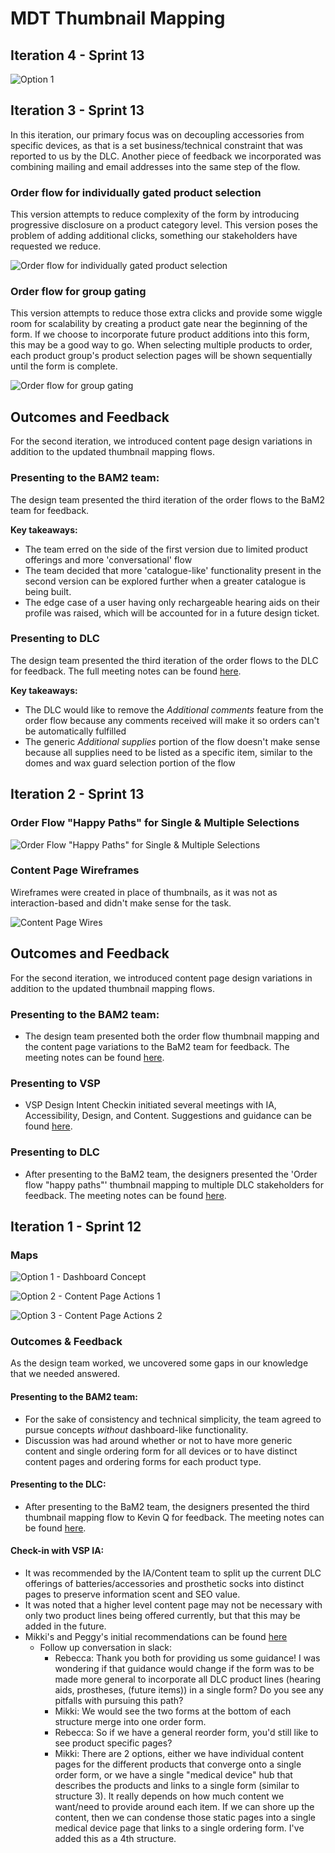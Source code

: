 # MDT Thumbnail Mapping

## Iteration 4 - Sprint 13
![Option 1](https://github.com/department-of-veterans-affairs/va.gov-team/blob/master/products/medical-device-tool/design/thumbnail-mapping/thumbnail_mapping-v4-1.jpg "Iteration One")

## Iteration 3 - Sprint 13

In this iteration, our primary focus was on decoupling accessories from specific devices, as that is a set business/technical constraint that was reported to us by the DLC. Another piece of feedback we incorporated was combining mailing and email addresses into the same step of the flow.

### Order flow for individually gated product selection

This version attempts to reduce complexity of the form by introducing progressive disclosure on a product category level. This version poses the problem of adding additional clicks, something our stakeholders have requested we reduce.

![Order flow for individually gated product selection](https://github.com/department-of-veterans-affairs/va.gov-team/blob/master/products/medical-device-tool/design/thumbnail-mapping/thumbnail_mapping-v3-1.jpg "Iteration Three v1")

### Order flow for group gating

This version attempts to reduce those extra clicks and provide some wiggle room for scalability by creating a product gate near the beginning of the form. If we choose to incorporate future product additions into this form, this may be a good way to go. When selecting multiple products to order, each product group's product selection pages will be shown sequentially until the form is complete.

![Order flow for group gating](https://github.com/department-of-veterans-affairs/va.gov-team/blob/master/products/medical-device-tool/design/thumbnail-mapping/thumbnail_mapping-v3-2.jpg "Iteration Three v2")

## Outcomes and Feedback
For the second iteration, we introduced content page design variations in addition to the updated thumbnail mapping flows.  

### Presenting to the BAM2 team:

The design team presented the third iteration of the order flows to the BaM2 team for feedback. 

**Key takeaways:**
- The team erred on the side of the first version due to limited product offerings and more 'conversational' flow
- The team decided that more 'catalogue-like' functionality present in the second version can be explored further when a greater catalogue is being built.
- The edge case of a user having only rechargeable hearing aids on their profile was raised, which will be accounted for in a future design ticket.

### Presenting to DLC

The design team presented the third iteration of the order flows to the DLC for feedback. The full meeting notes can be found [here](https://github.com/department-of-veterans-affairs/va.gov-team/blob/master/products/medical-device-tool/meetings/20200130-DALC-thumbnail-mapping-review.md). 

**Key takeaways:**
- The DLC would like to remove the *Additional comments* feature from the order flow because any comments received will make it so orders can't be automatically fulfilled 
- The generic *Additional supplies* portion of the flow doesn't make sense because all supplies need to be listed as a specific item, similar to the domes and wax guard selection portion of the flow 



## Iteration 2 - Sprint 13

### Order Flow "Happy Paths" for Single & Multiple Selections
![Order Flow "Happy Paths" for Single & Multiple Selections](https://github.com/department-of-veterans-affairs/va.gov-team/blob/master/products/medical-device-tool/design/thumbnail-mapping/thumbnail_mapping-v2-1.jpg "Iteration Two, Single + Multiple Selections")

### Content Page Wireframes

Wireframes were created in place of thumbnails, as it was not as interaction-based and didn't make sense for the task.

![Content Page Wires](https://github.com/department-of-veterans-affairs/va.gov-team/blob/master/products/medical-device-tool/design/thumbnail-mapping/wires-content-v2-1.jpg "Iteration Two, Content Wires")

## Outcomes and Feedback
For the second iteration, we introduced content page design variations in addition to the updated thumbnail mapping flows.  

### Presenting to the BAM2 team:

- The design team presented both the order flow thumbnail mapping and the content page variations to the BaM2 team for feedback. The meeting notes can be found [here](https://github.com/department-of-veterans-affairs/va.gov-team/blob/master/products/medical-device-tool/meetings/20200122-BAM2-thumbnail-mapping-review.md). 

### Presenting to VSP 
- VSP Design Intent Checkin initiated several meetings with IA, Accessibility, Design, and Content. Suggestions and guidance can be found [here](https://github.com/department-of-veterans-affairs/va.gov-team/blob/master/products/medical-device-tool/meetings/20200121-VSP-design-intent-check-in.md).

### Presenting to DLC
- After presenting to the BaM2 team, the designers presented the 'Order flow "happy paths"' thumbnail mapping to multiple DLC stakeholders for feedback. The meeting notes can be found [here](https://github.com/department-of-veterans-affairs/va.gov-team/blob/master/products/medical-device-tool/meetings/20200124-DALC-thumbnail-mapping-review.md). 

## Iteration 1 - Sprint 12

### Maps
![Option 1 - Dashboard Concept](https://github.com/department-of-veterans-affairs/va.gov-team/blob/master/products/medical-device-tool/design/thumbnail-mapping/thumbnail_mapping-v1-1.jpg "Iteration One, Dashboard Concept")

![Option 2 - Content Page Actions 1](https://github.com/department-of-veterans-affairs/va.gov-team/blob/master/products/medical-device-tool/design/thumbnail-mapping/thumbnail_mapping-v1-2.jpg "Iteration Two, No Dashboard")

![Option 3 - Content Page Actions 2](https://github.com/department-of-veterans-affairs/va.gov-team/blob/master/products/medical-device-tool/design/thumbnail-mapping/thumbnail_mapping-v1-3.jpg "Iteration Three, No Dashboard")

### Outcomes & Feedback
As the design team worked, we uncovered some gaps in our knowledge that we needed answered.

#### Presenting to the BAM2 team:
- For the sake of consistency and technical simplicity, the team agreed to pursue concepts *without* dashboard-like functionality.
- Discussion was had around whether or not to have more generic content and single ordering form for all devices or to have distinct content pages and ordering forms for each product type. 

#### Presenting to the DLC:
- After presenting to the BaM2 team, the designers presented the third thumbnail mapping flow to Kevin Q for feedback. The meeting notes can be found [here](https://github.com/department-of-veterans-affairs/va.gov-team/blob/master/products/medical-device-tool/meetings/20200114-DALC-thumbnail-mapping-review.md). 

#### Check-in with VSP IA:
- It was recommended by the IA/Content team to split up the current DLC offerings of batteries/accessories and prosthetic socks into distinct pages to preserve information scent and SEO value.
- It was noted that a higher level content page may not be necessary with only two product lines being offered currently, but that this may be added in the future.
- Mikki's and Peggy's initial recommendations can be found [here](https://github.com/department-of-veterans-affairs/va.gov-team/blob/master/products/medical-device-tool/design/ia-recommendations-v1.png)
  - Follow up conversation in slack:
    - Rebecca: Thank you both for providing us some guidance! I was wondering if that guidance would change if the form was to be made more general to incorporate all DLC product lines (hearing aids, prostheses, (future items)) in a single form? Do you see any pitfalls with pursuing this path?
    - Mikki: We would see the two forms at the bottom of each structure merge into one order form.
    - Rebecca: So if we have a general reorder form, you'd still like to see product specific pages?
    - Mikki: There are 2 options, either we have individual content pages for the different products that converge onto a single order form, or we have a single "medical device" hub that describes the products and links to a single form (similar to structure 3).  It really depends on how much content we want/need to provide around each item.  If we can shore up the content, then we can condense those static pages into a single medical device page that links to a single ordering form.  I've added this as a 4th structure.
